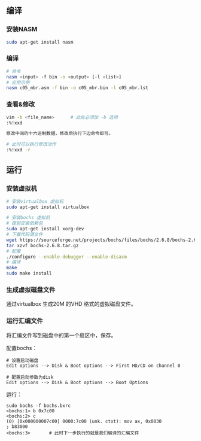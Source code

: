 ## 编译

### 安装NASM

```bash
sudo apt-get install nasm
```



### 编译

```bash
# 命令
nasm <input> -f bin -o <output> [-l <list>]
# 应用示例
nasm c05_mbr.asm -f bin -o c05_mbr.bin -l c05_mbr.lst
```





### 查看&修改

```bash
vim -b <file_name>		# 此处必须加 -b 选项
:%!xxd

修改中间的十六进制数据，修改后执行下边命令即可。

# 此时可以执行修改动作
:%!xxd -r
```



## 运行

### 安装虚拟机

```bash
# 安装virtualbox 虚拟机
sudo apt-get install virtualbox

# 安装bochs 虚拟机
# 提前安装依赖包
sudo apt-get install xorg-dev
# 下载代码源文件
wget https://sourceforge.net/projects/bochs/files/bochs/2.6.8/bochs-2.6.8.tar.gz
tar xzvf bochs-2.6.8.tar.gz
# 配置
./configure --enable-debugger --enable-disasm
# 编译
make
sudo make install
```



### 生成虚拟磁盘文件

通过virtualbox 生成20M 的VHD 格式的虚拟磁盘文件。



### 运行汇编文件

将汇编文件写到磁盘中的第一个扇区中，保存。



配置bochs：

```
# 设置启动磁盘
Edit options --> Disk & Boot options --> First HD/CD on channel 0

# 配置启动参数为disk
Edit options --> Disk & Boot options --> Boot Options
```



运行：

```
sudo bochs -f bochs.bxrc
<bochs:1> b 0x7c00
<bochs:2> c
(0) [0x000000007c00] 0000:7c00 (unk. ctxt): mov ax, 0x0030            ; b83000
<bochs:3>		# 此时下一步执行的就是我们编译的汇编文件
```



